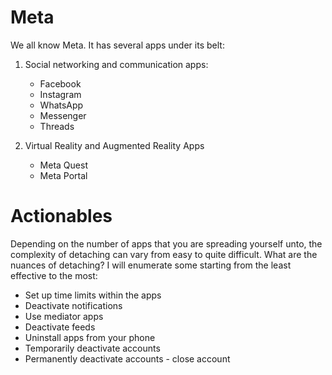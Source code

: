 # Meta

We all know Meta. It has several apps under its belt:

1. Social networking and communication apps:
   - Facebook
   - Instagram
   - WhatsApp
   - Messenger
   - Threads

2. Virtual Reality and Augmented Reality Apps
   - Meta Quest
   - Meta Portal


# Actionables

Depending on the number of apps that you are spreading yourself unto, the complexity of detaching can vary from easy to quite difficult.
What are the nuances of detaching? I will enumerate some starting from the least effective to the most:

 - Set up time limits within the apps
 - Deactivate notifications
 - Use mediator apps
 - Deactivate feeds
 - Uninstall apps from your phone
 - Temporarily deactivate accounts
 - Permanently deactivate accounts - close account
